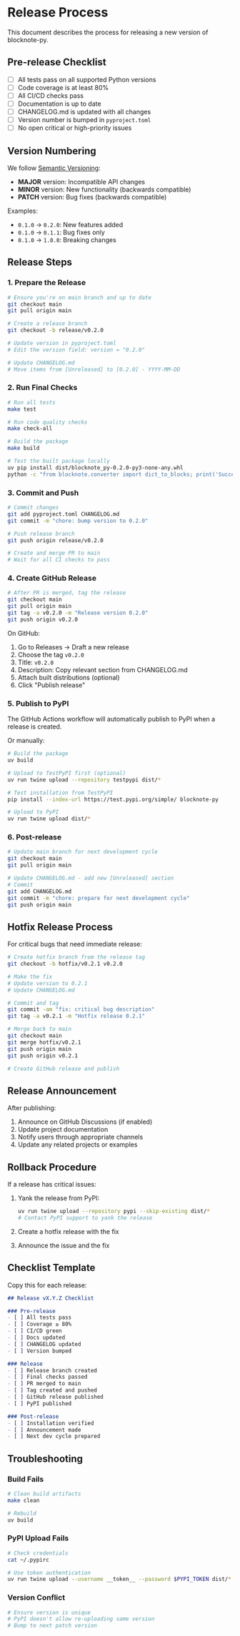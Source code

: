 # Release Process

This document describes the process for releasing a new version of blocknote-py.

## Pre-release Checklist

- [ ] All tests pass on all supported Python versions
- [ ] Code coverage is at least 80%
- [ ] All CI/CD checks pass
- [ ] Documentation is up to date
- [ ] CHANGELOG.md is updated with all changes
- [ ] Version number is bumped in `pyproject.toml`
- [ ] No open critical or high-priority issues

## Version Numbering

We follow [Semantic Versioning](https://semver.org/):

- **MAJOR** version: Incompatible API changes
- **MINOR** version: New functionality (backwards compatible)
- **PATCH** version: Bug fixes (backwards compatible)
 
Examples:
- `0.1.0` → `0.2.0`: New features added
- `0.1.0` → `0.1.1`: Bug fixes only
- `0.1.0` → `1.0.0`: Breaking changes

## Release Steps

### 1. Prepare the Release

```bash
# Ensure you're on main branch and up to date
git checkout main
git pull origin main

# Create a release branch
git checkout -b release/v0.2.0

# Update version in pyproject.toml
# Edit the version field: version = "0.2.0"

# Update CHANGELOG.md
# Move items from [Unreleased] to [0.2.0] - YYYY-MM-DD
```

### 2. Run Final Checks

```bash
# Run all tests
make test

# Run code quality checks
make check-all

# Build the package
make build

# Test the built package locally
uv pip install dist/blocknote_py-0.2.0-py3-none-any.whl
python -c "from blocknote.converter import dict_to_blocks; print('Success!')"
```

### 3. Commit and Push

```bash
# Commit changes
git add pyproject.toml CHANGELOG.md
git commit -m "chore: bump version to 0.2.0"

# Push release branch
git push origin release/v0.2.0

# Create and merge PR to main
# Wait for all CI checks to pass
```

### 4. Create GitHub Release

```bash
# After PR is merged, tag the release
git checkout main
git pull origin main
git tag -a v0.2.0 -m "Release version 0.2.0"
git push origin v0.2.0
```

On GitHub:
1. Go to Releases → Draft a new release
2. Choose the tag `v0.2.0`
3. Title: `v0.2.0`
4. Description: Copy relevant section from CHANGELOG.md
5. Attach built distributions (optional)
6. Click "Publish release"

### 5. Publish to PyPI

The GitHub Actions workflow will automatically publish to PyPI when a release is created.

Or manually:

```bash
# Build the package
uv build

# Upload to TestPyPI first (optional)
uv run twine upload --repository testpypi dist/*

# Test installation from TestPyPI
pip install --index-url https://test.pypi.org/simple/ blocknote-py

# Upload to PyPI
uv run twine upload dist/*
```

### 6. Post-release

```bash
# Update main branch for next development cycle
git checkout main
git pull origin main

# Update CHANGELOG.md - add new [Unreleased] section
# Commit
git add CHANGELOG.md
git commit -m "chore: prepare for next development cycle"
git push origin main
```

## Hotfix Release Process

For critical bugs that need immediate release:

```bash
# Create hotfix branch from the release tag
git checkout -b hotfix/v0.2.1 v0.2.0

# Make the fix
# Update version to 0.2.1
# Update CHANGELOG.md

# Commit and tag
git commit -am "fix: critical bug description"
git tag -a v0.2.1 -m "Hotfix release 0.2.1"

# Merge back to main
git checkout main
git merge hotfix/v0.2.1
git push origin main
git push origin v0.2.1

# Create GitHub release and publish
```

## Release Announcement

After publishing:

1. Announce on GitHub Discussions (if enabled)
2. Update project documentation
3. Notify users through appropriate channels
4. Update any related projects or examples

## Rollback Procedure

If a release has critical issues:

1. Yank the release from PyPI:
   ```bash
   uv run twine upload --repository pypi --skip-existing dist/*
   # Contact PyPI support to yank the release
   ```

2. Create a hotfix release with the fix
3. Announce the issue and the fix

## Checklist Template

Copy this for each release:

```markdown
## Release vX.Y.Z Checklist

### Pre-release
- [ ] All tests pass
- [ ] Coverage ≥ 80%
- [ ] CI/CD green
- [ ] Docs updated
- [ ] CHANGELOG updated
- [ ] Version bumped

### Release
- [ ] Release branch created
- [ ] Final checks passed
- [ ] PR merged to main
- [ ] Tag created and pushed
- [ ] GitHub release published
- [ ] PyPI published

### Post-release
- [ ] Installation verified
- [ ] Announcement made
- [ ] Next dev cycle prepared
```

## Troubleshooting

### Build Fails

```bash
# Clean build artifacts
make clean

# Rebuild
uv build
```

### PyPI Upload Fails

```bash
# Check credentials
cat ~/.pypirc

# Use token authentication
uv run twine upload --username __token__ --password $PYPI_TOKEN dist/*
```

### Version Conflict

```bash
# Ensure version is unique
# PyPI doesn't allow re-uploading same version
# Bump to next patch version
```

